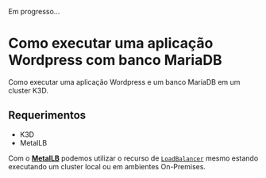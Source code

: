Em progresso...

# Como executar uma aplicação Wordpress com banco MariaDB 

Como executar uma aplicação Wordpress e um banco MariaDB em um cluster K3D.

## Requerimentos

- K3D
- MetalLB

Com o [**MetalLB**](https://metallb.universe.tf/) podemos utilizar o recurso de [`LoadBalancer`](https://kubernetes.io/docs/concepts/services-networking/ingress/#load-balancing) mesmo estando executando um cluster local ou em ambientes On-Premises.
